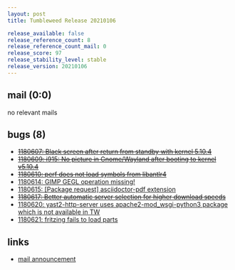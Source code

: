 ```yaml
---
layout: post
title: Tumbleweed Release 20210106

release_available: false
release_reference_count: 8
release_reference_count_mail: 0
release_score: 97
release_stability_level: stable
release_version: 20210106
---
```


## mail (0:0)

no relevant mails

## bugs (8)

<!--more-->

- ~~[1180607: Black screen after return from standby with kernel 5.10.4](https://bugzilla.opensuse.org/show_bug.cgi?id=1180607)~~
- ~~[1180609: i915: No picture in Gnome/Wayland after booting to kernel v5.10.4](https://bugzilla.opensuse.org/show_bug.cgi?id=1180609)~~
- ~~[1180610: perf does not load symbols from libantlr4](https://bugzilla.opensuse.org/show_bug.cgi?id=1180610)~~
- [1180614: GIMP GEGL operation missing!](https://bugzilla.opensuse.org/show_bug.cgi?id=1180614)
- [1180615: \[Package request\] asciidoctor-pdf extension](https://bugzilla.opensuse.org/show_bug.cgi?id=1180615)
- ~~[1180617: Better automatic server selection for higher download speeds](https://bugzilla.opensuse.org/show_bug.cgi?id=1180617)~~
- [1180620: yast2-http-server uses apache2-mod_wsgi-python3 package which is not available in TW](https://bugzilla.opensuse.org/show_bug.cgi?id=1180620)
- [1180621: fritzing fails to load parts](https://bugzilla.opensuse.org/show_bug.cgi?id=1180621)



## links

- [mail announcement](https://lists.opensuse.org/archives/list/factory@lists.opensuse.org/thread/6Z673VJHYQLRJZC6YO3NBCLQBOWF74AS)

